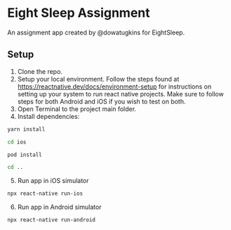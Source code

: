 # Eight Sleep Assignment
An assignment app created by @dowatugkins for EightSleep.

## Setup
1. Clone the repo.
2. Setup your local environment.
Follow the steps found at https://reactnative.dev/docs/environment-setup for instructions on setting up your system to run react native projects.
Make sure to follow steps for both Android and iOS if you wish to test on both.
3. Open Terminal to the project main folder.
4. Install dependencies:
```sh
yarn install

cd ios

pod install

cd ..
```
5. Run app in iOS simulator
```sh
npx react-native run-ios
```
6. Run app in Android simulator
```sh
npx react-native run-android
```
